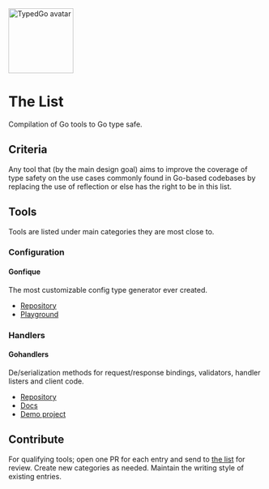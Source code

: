 <img style="width:128px" srcset="/.assets/avatar@2x.png 256w, /.assets/avatar@3x.png 384w" sizes="128w" src="/.assets/avatar@1x.png" alt="TypedGo avatar" />

# The List

Compilation of Go tools to Go type safe.

## Criteria

Any tool that (by the main design goal) aims to improve the coverage of type safety on the use cases commonly found in Go-based codebases by replacing the use of reflection or else has the right to be in this list.

## Tools

Tools are listed under main categories they are most close to.

### Configuration

#### Gonfique

The most customizable config type generator ever created.

- [Repository](https://github.com/ufukty/gonfique)
- [Playground](https://gonfique.pages.dev)

### Handlers

#### Gohandlers

De/serialization methods for request/response bindings, validators, handler listers and client code.

- [Repository](https://github.com/ufukty/gohandlers)
- [Docs](https://gohandlers.pages.dev)
- [Demo project](https://github.com/ufukty/gohandlers-petstore)

## Contribute

For qualifying tools; open one PR for each entry and send to [the list](https://github.com/typedgo/the-list) for review. Create new categories as needed. Maintain the writing style of existing entries.

